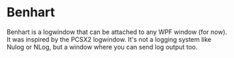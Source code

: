 Benhart
=======
Benhart is a logwindow that can be attached to any WPF window (for now). It was inspired by the PCSX2 logwindow. It's not a logging system like Nulog or NLog, but a window where you can send log output too. 

